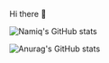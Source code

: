 Hi there 👋

![Namiq's GitHub stats](https://media.giphy.com/media/3oEjHWpiVIOGXT5l9m/giphy.gif)



![Anurag's GitHub stats](https://github-readme-stats.vercel.app/api?username=namiqmamedov&show_icons=true&theme=midnight-purple)

